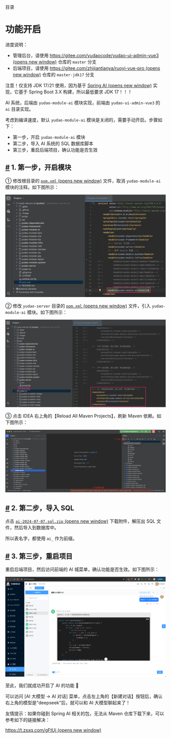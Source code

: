 目录

# 功能开启

进度说明：

*   管理后台，请使用 [https://gitee.com/yudaocode/yudao-ui-admin-vue3 (opens new window)](https://gitee.com/yudaocode/yudao-ui-admin-vue3) 仓库的 `master` 分支
*   后端项目，请使用 [https://gitee.com/zhijiantianya/ruoyi-vue-pro (opens new window)](https://gitee.com/zhijiantianya/ruoyi-vue-pro) 仓库的 `master-jdk17` 分支

注意！仅支持 JDK 17/21 使用，因为基于 [Spring AI (opens new window)](https://spring.io/projects/spring-ai) 实现，它基于 Spring Boot 3.X 构建，所以最低要求 JDK 17！！！

AI 系统，后端由 `yudao-module-ai` 模块实现，前端由 `yudao-ui-admin-vue3` 的 `ai` 目录实现。

考虑到编译速度，默认 `yudao-module-ai` 模块是关闭的，需要手动开启。步骤如下：

*   第一步，开启 `yudao-module-ai` 模块
*   第二步，导入 AI 系统的 SQL 数据库脚本
*   第三步，重启后端项目，确认功能是否生效

## [#](#_1-第一步-开启模块) 1. 第一步，开启模块

① 修改根目录的 [`pom.xml` (opens new window)](https://github.com/YunaiV/ruoyi-vue-pro/blob/master/pom.xml) 文件，取消 `yudao-module-ai` 模块的注释。如下图所示：

![取消  模块的注释](./static/第一步-01.png)

② 修改 `yudao-server` 目录的 [`pom.xml` (opens new window)](https://github.com/YunaiV/ruoyi-vue-pro/blob/master/yudao-server/pom.xml) 文件，引入 `yudao-module-ai` 模块。如下图所示：

![引入  模块](./static/第一步-02.png)

③ 点击 IDEA 右上角的【Reload All Maven Projects】，刷新 Maven 依赖。如下图所示：

![刷新 Maven 依赖](./static/第一步-03.png)

## [#](#_2-第二步-导入-sql) 2. 第二步，导入 SQL

点击 [`ai-2024-07-07.sql.zip` (opens new window)](https://t.zsxq.com/09F92) 下载附件，解压出 SQL 文件，然后导入到数据库中。

所以表名字，都使用 `ai_` 作为前缀。

## [#](#_3-第三步-重启项目) 3. 第三步，重启项目

重启后端项目，然后访问前端的 AI 城菜单，确认功能是否生效。如下图所示：

![确认功能是否生效](./static/管理后台.png)

至此，我们就成功开启了 AI 的功能 🙂

可以访问 \[AI 大模型 -> AI 对话\] 菜单，点击左上角的【新建对话】按钮后，确认右上角的模型是“deepseek”后，就可以和 AI 大模型聊起来了！

友情提示：如果你碰到 Spring AI 相关的包，无法从 Maven 仓库下载下来，可以参考如下的链接解决：

[https://t.zsxq.com/gFtUj (opens new window)](https://t.zsxq.com/gFtUj)